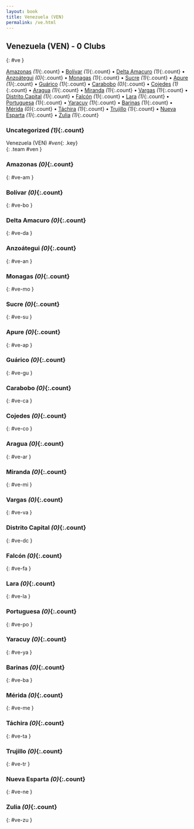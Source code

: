 ```yaml
---
layout: book
title: Venezuela (VEN)
permalink: /ve.html
---
```


## Venezuela (VEN) - 0 Clubs
{: #ve }






[Amazonas](#ve-am) _(1)_{:.count} • [Bolívar](#ve-bo) _(1)_{:.count} • [Delta Amacuro](#ve-da) _(1)_{:.count} • [Anzoátegui](#ve-an) _(0)_{:.count} • [Monagas](#ve-mo) _(1)_{:.count} • [Sucre](#ve-su) _(1)_{:.count} • [Apure](#ve-ap) _(1)_{:.count} • [Guárico](#ve-gu) _(1)_{:.count} • [Carabobo](#ve-ca) _(0)_{:.count} • [Cojedes](#ve-co) _(1)_{:.count} • [Aragua](#ve-ar) _(1)_{:.count} • [Miranda](#ve-mi) _(1)_{:.count} • [Vargas](#ve-va) _(1)_{:.count} • [Distrito Capital](#ve-dc) _(1)_{:.count} • [Falcón](#ve-fa) _(1)_{:.count} • [Lara](#ve-la) _(1)_{:.count} • [Portuguesa](#ve-po) _(1)_{:.count} • [Yaracuy](#ve-ya) _(1)_{:.count} • [Barinas](#ve-ba) _(1)_{:.count} • [Mérida](#ve-me) _(0)_{:.count} • [Táchira](#ve-ta) _(1)_{:.count} • [Trujillo](#ve-tr) _(1)_{:.count} • [Nueva Esparta](#ve-ne) _(1)_{:.count} • [Zulia](#ve-zu) _(1)_{:.count}


### Uncategorized _(1)_{:.count}

Venezuela  (VEN)  _#ven_{: .key} <br>
{: .team #ven }



### Amazonas _(0)_{:.count}
{: #ve-am }





<div class='columns300' markdown='1'>


</div>



### Bolívar _(0)_{:.count}
{: #ve-bo }





<div class='columns300' markdown='1'>


</div>



### Delta Amacuro _(0)_{:.count}
{: #ve-da }





<div class='columns300' markdown='1'>


</div>



### Anzoátegui _(0)_{:.count}
{: #ve-an }





<div class='columns300' markdown='1'>


</div>



### Monagas _(0)_{:.count}
{: #ve-mo }





<div class='columns300' markdown='1'>


</div>



### Sucre _(0)_{:.count}
{: #ve-su }





<div class='columns300' markdown='1'>


</div>



### Apure _(0)_{:.count}
{: #ve-ap }





<div class='columns300' markdown='1'>


</div>



### Guárico _(0)_{:.count}
{: #ve-gu }





<div class='columns300' markdown='1'>


</div>



### Carabobo _(0)_{:.count}
{: #ve-ca }





<div class='columns300' markdown='1'>


</div>



### Cojedes _(0)_{:.count}
{: #ve-co }





<div class='columns300' markdown='1'>


</div>



### Aragua _(0)_{:.count}
{: #ve-ar }





<div class='columns300' markdown='1'>


</div>



### Miranda _(0)_{:.count}
{: #ve-mi }





<div class='columns300' markdown='1'>


</div>



### Vargas _(0)_{:.count}
{: #ve-va }





<div class='columns300' markdown='1'>


</div>



### Distrito Capital _(0)_{:.count}
{: #ve-dc }





<div class='columns300' markdown='1'>


</div>



### Falcón _(0)_{:.count}
{: #ve-fa }





<div class='columns300' markdown='1'>


</div>



### Lara _(0)_{:.count}
{: #ve-la }





<div class='columns300' markdown='1'>


</div>



### Portuguesa _(0)_{:.count}
{: #ve-po }





<div class='columns300' markdown='1'>


</div>



### Yaracuy _(0)_{:.count}
{: #ve-ya }





<div class='columns300' markdown='1'>


</div>



### Barinas _(0)_{:.count}
{: #ve-ba }





<div class='columns300' markdown='1'>


</div>



### Mérida _(0)_{:.count}
{: #ve-me }





<div class='columns300' markdown='1'>


</div>



### Táchira _(0)_{:.count}
{: #ve-ta }





<div class='columns300' markdown='1'>


</div>



### Trujillo _(0)_{:.count}
{: #ve-tr }





<div class='columns300' markdown='1'>


</div>



### Nueva Esparta _(0)_{:.count}
{: #ve-ne }





<div class='columns300' markdown='1'>


</div>



### Zulia _(0)_{:.count}
{: #ve-zu }





<div class='columns300' markdown='1'>


</div>


 
